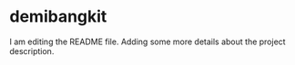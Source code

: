# demibangkit
I am editing the README file. Adding some more details about the project description.
